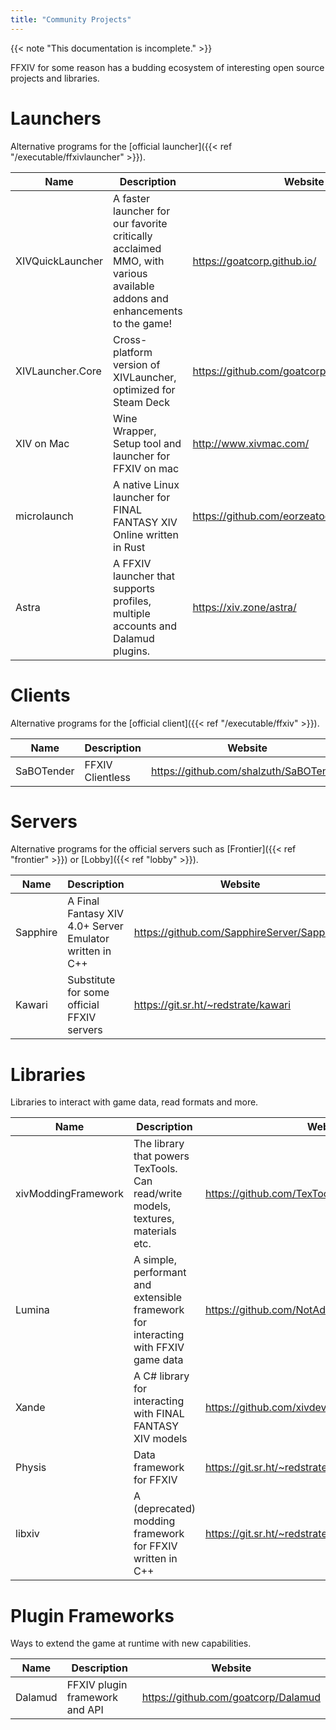 ```yaml
---
title: "Community Projects"
---
```


{{< note "This documentation is incomplete." >}}

FFXIV for some reason has a budding ecosystem of interesting open source projects and libraries.

# Launchers

Alternative programs for the [official launcher]({{< ref "/executable/ffxivlauncher" >}}).

| Name | Description | Website |
| --- | --- | --- |
| XIVQuickLauncher | A faster launcher for our favorite critically acclaimed MMO, with various available addons and enhancements to the game! | https://goatcorp.github.io/ |
| XIVLauncher.Core | Cross-platform version of XIVLauncher, optimized for Steam Deck | https://github.com/goatcorp/XIVLauncher.Core |
| XIV on Mac | Wine Wrapper, Setup tool and launcher for FFXIV on mac | http://www.xivmac.com/ |
| microlaunch | A native Linux launcher for FINAL FANTASY XIV Online written in Rust | https://github.com/eorzeatools/microlaunch |
| Astra | A FFXIV launcher that supports profiles, multiple accounts and Dalamud plugins. | https://xiv.zone/astra/ |

# Clients

Alternative programs for the [official client]({{< ref "/executable/ffxiv" >}}).

| Name | Description | Website |
| --- | --- | --- |
| SaBOTender | FFXIV Clientless  | https://github.com/shalzuth/SaBOTender |

# Servers

Alternative programs for the official servers such as [Frontier]({{< ref "frontier" >}}) or [Lobby]({{< ref "lobby" >}}).

| Name | Description | Website |
| --- | --- | --- |
| Sapphire | A Final Fantasy XIV 4.0+ Server Emulator written in C++ | https://github.com/SapphireServer/Sapphire/ |
| Kawari | Substitute for some official FFXIV servers | https://git.sr.ht/~redstrate/kawari |

# Libraries

Libraries to interact with game data, read formats and more.

| Name | Description | Website |
| --- | --- | --- |
| xivModdingFramework | The library that powers TexTools. Can read/write models, textures, materials etc. | https://github.com/TexTools/xivModdingFramework |
| Lumina | A simple, performant and extensible framework for interacting with FFXIV game data |  https://github.com/NotAdam/Lumina |
| Xande | A C# library for interacting with FINAL FANTASY XIV models | https://github.com/xivdev/Xande |
| Physis | Data framework for FFXIV | https://git.sr.ht/~redstrate/physis |
| libxiv | A (deprecated) modding framework for FFXIV written in C++ | https://git.sr.ht/~redstrate/libxiv |

# Plugin Frameworks

Ways to extend the game at runtime with new capabilities.

| Name | Description | Website |
| --- | --- | --- |
| Dalamud | FFXIV plugin framework and API | https://github.com/goatcorp/Dalamud |

